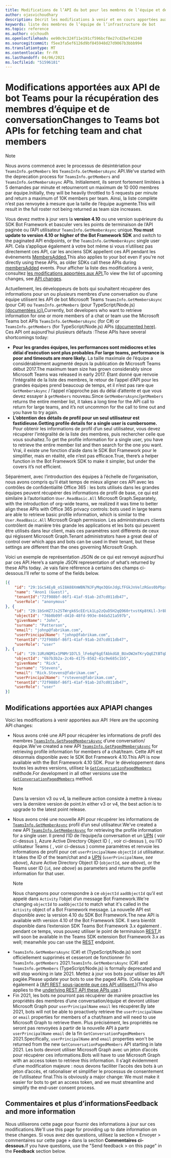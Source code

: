 ```yaml
---
title: Modifications de l’API du bot pour les membres de l’équipe et de la conversation
author: ojasvichoudhary
description: Décrit les modifications à venir et en cours apportées aux API bot utilisées pour récupérer les membres des équipes et des conversations
keywords: liste des membres de l’équipe de l’infrastructure de bot
ms.topic: reference
ms.author: ojchoudh
ms.openlocfilehash: ee90c9c324f11e191cf596bcf8e27cd2bef41240
ms.sourcegitcommit: f5ee3fa5ef6126d9bf845948d27d9067b3bbb994
ms.translationtype: MT
ms.contentlocale: fr-FR
ms.lasthandoff: 04/06/2021
ms.locfileid: "51596181"
---
```

# <a name="changes-to-teams-bot-apis-for-fetching-team-and-chat-members"></a><span data-ttu-id="e2f2f-104">Modifications apportées aux API de bot Teams pour la récupération des membres d’équipe et de conversation</span><span class="sxs-lookup"><span data-stu-id="e2f2f-104">Changes to Teams bot APIs for fetching team and chat members</span></span>

>[!NOTE]
> <span data-ttu-id="e2f2f-105">Nous avons commencé avec le processus de désintériation pour `TeamsInfo.getMembers` les `TeamsInfo.GetMembersAsync` API.</span><span class="sxs-lookup"><span data-stu-id="e2f2f-105">We've started with the deprecation process for `TeamsInfo.getMembers` and `TeamsInfo.GetMembersAsync` APIs.</span></span> <span data-ttu-id="e2f2f-106">Initialement, ils seront fortement limitées à 5 demandes par minute et retourneront un maximum de 10 000 membres par équipe.</span><span class="sxs-lookup"><span data-stu-id="e2f2f-106">Initially, they will be heavily throttled to 5 requests per minute and return a maximum of 10K members per team.</span></span> <span data-ttu-id="e2f2f-107">Ainsi, la liste complète n’est pas renvoyée à mesure que la taille de l’équipe augmente.</span><span class="sxs-lookup"><span data-stu-id="e2f2f-107">This will result in the full roster not being returned as team size increases.</span></span> 
> 
> <span data-ttu-id="e2f2f-108">Vous devez mettre à jour vers la **version 4.10** ou une version supérieure du SDK Bot Framework et basculer vers les points de terminaison de l’API paginée ou l’API utilisateur `TeamsInfo.GetMemberAsync` unique.</span><span class="sxs-lookup"><span data-stu-id="e2f2f-108">**You must update to version 4.10 or higher of the Bot Framework SDK** and switch to the paginated API endpoints, or the `TeamsInfo.GetMemberAsync` single user API.</span></span> <span data-ttu-id="e2f2f-109">Cela s’applique également à votre bot même si vous n’utilisez pas directement ces API, car les anciens SDK appellent ces API pendant les événements [MembersAdded.](../bots/how-to/conversations/subscribe-to-conversation-events.md#team-members-added)</span><span class="sxs-lookup"><span data-stu-id="e2f2f-109">This also applies to your bot even if you're not directly using these APIs, as older SDKs call these APIs during [membersAdded](../bots/how-to/conversations/subscribe-to-conversation-events.md#team-members-added) events.</span></span> <span data-ttu-id="e2f2f-110">Pour afficher la liste des modifications à venir, consultez [les modifications apportées aux API.](team-chat-member-api-changes.md#api-changes)</span><span class="sxs-lookup"><span data-stu-id="e2f2f-110">To view the list of upcoming changes, see [API changes](team-chat-member-api-changes.md#api-changes).</span></span> 

<span data-ttu-id="e2f2f-111">Actuellement, les développeurs de bots qui souhaitent récupérer des informations pour un ou plusieurs membres d’une conversation ou d’une équipe utilisent les API de bot Microsoft Teams `TeamsInfo.GetMembersAsync` (pour C#) ou `TeamsInfo.getMembers` (pour TypeScript/Node.js) [(documentées ici).](../bots/how-to/get-teams-context.md#fetching-the-roster-or-user-profile)</span><span class="sxs-lookup"><span data-stu-id="e2f2f-111">Currently, bot developers who want to retrieve information for one or more members of a chat or team use the Microsoft Teams bot APIs `TeamsInfo.GetMembersAsync` (for C#) or `TeamsInfo.getMembers` (for TypeScript/Node.js) APIs [(documented here)](../bots/how-to/get-teams-context.md#fetching-the-roster-or-user-profile).</span></span> <span data-ttu-id="e2f2f-112">Ces API ont aujourd’hui plusieurs défauts :</span><span class="sxs-lookup"><span data-stu-id="e2f2f-112">These APIs have several shortcomings today:</span></span>

* <span data-ttu-id="e2f2f-113">**Pour les grandes équipes, les performances sont médiocres et les délai d’exécution sont plus probables.**</span><span class="sxs-lookup"><span data-stu-id="e2f2f-113">**For large teams, performance is poor and timeouts are more likely.**</span></span> <span data-ttu-id="e2f2f-114">La taille maximale de l’équipe a considérablement augmenté depuis la publication de Microsoft Teams début 2017.</span><span class="sxs-lookup"><span data-stu-id="e2f2f-114">The maximum team size has grown considerably since Microsoft Teams was released in early 2017.</span></span> <span data-ttu-id="e2f2f-115">Étant donné que renvoie l’intégralité de la liste des membres, le retour de l’appel d’API pour les grandes équipes prend beaucoup de temps, et il n’est pas rare que `GetMembersAsync` / l’appel n’approche pas du délai d’attente et que vous devez essayer à `getMembers` nouveau.</span><span class="sxs-lookup"><span data-stu-id="e2f2f-115">Since `GetMembersAsync`/`getMembers` returns the entire member list, it takes a long time for the API call to return for large teams, and it’s not uncommon for the call to time out and you have to try again.</span></span>
* <span data-ttu-id="e2f2f-116">**L’obtention des détails de profil pour un seul utilisateur est fastidieuse.**</span><span class="sxs-lookup"><span data-stu-id="e2f2f-116">**Getting profile details for a single user is cumbersome.**</span></span> <span data-ttu-id="e2f2f-117">Pour obtenir les informations de profil d’un seul utilisateur, vous devez récupérer l’intégralité de la liste des membres, puis rechercher celle que vous souhaitez.</span><span class="sxs-lookup"><span data-stu-id="e2f2f-117">To get the profile information for a single user, you have to retrieve the entire member list and then search for the one you want.</span></span> <span data-ttu-id="e2f2f-118">Vrai, il existe une fonction d’aide dans le SDK Bot Framework pour le simplifier, mais en réalité, elle n’est pas efficace.</span><span class="sxs-lookup"><span data-stu-id="e2f2f-118">True, there’s a helper function in the Bot Framework SDK to make it simpler, but under the covers it’s not efficient.</span></span>

<span data-ttu-id="e2f2f-119">Séparément, avec l’introduction des équipes à l’échelle de l’organisation, nous avons compris qu’il était temps de mieux aligner ces API avec les contrôles de confidentialité Office 365 : les bots utilisés dans les grandes équipes peuvent récupérer des informations de profil de base, ce qui est similaire à l’autorisation `User.ReadBasic.All` Microsoft Graph.</span><span class="sxs-lookup"><span data-stu-id="e2f2f-119">Separately, with the introduction of org-wide teams, we realized it was time to better align these APIs with Office 365 privacy controls: bots used in large teams are able to retrieve basic profile information, which is similar to the `User.ReadBasic.All` Microsoft Graph permission.</span></span> <span data-ttu-id="e2f2f-120">Les administrateurs clients contrôlent de manière très grande les applications et les bots qui peuvent être utilisés dans leur client, mais ces paramètres sont différents de ceux qui régissent Microsoft Graph.</span><span class="sxs-lookup"><span data-stu-id="e2f2f-120">Tenant administrators have a great deal of control over which apps and bots can be used in their tenant, but these settings are different than the ones governing Microsoft Graph.</span></span>

<span data-ttu-id="e2f2f-121">Voici un exemple de représentation JSON de ce qui est renvoyé aujourd’hui par ces API.</span><span class="sxs-lookup"><span data-stu-id="e2f2f-121">Here’s a sample JSON representation of what’s returned by these APIs today.</span></span> <span data-ttu-id="e2f2f-122">Je vais faire référence à certains des champs ci-dessous.</span><span class="sxs-lookup"><span data-stu-id="e2f2f-122">I’ll refer to some of the fields below.</span></span>

```json
[{
    "id": "29:1GcS4EyB_oSI8A88XmWBN7NJFyMqe3QGnJdgLfFGkJnVelzRGos0bPbpsfJjcbAD22bmKc4GMbrY2g4JDrrA8vM06X1-cHHle4zOE6U4ttcc",
    "name": "Anon1 (Guest)",
    "tenantId":"72f988bf-86f1-41af-91ab-2d7cd011db47",
    "userRole": "anonymous"
}, {
    "id": "29:1bSnHZ7Js2STWrgk6ScEErLk1Lp2zQuD5H2qQ960rtvstKp8tKLl-3r8b6DoW0QxZimuTxk_kupZ1DBMpvIQQUAZL-PNj0EORDvRZXy8kvWk",
    "objectId": "76b0b09f-d410-48fd-993e-84da521a597b",
    "givenName": "John",
    "surname": "Patterson",
    "email": "johnp@fabrikam.com",
    "userPrincipalName": "johnp@fabrikam.com",
    "tenantId":"72f988bf-86f1-41af-91ab-2d7cd011db47",
    "userRole": "user"
}, {
    "id": "29:1URzNQM1x1PNMr1D7L5_lFe6qF6gEfAbkdG8_BUxOW2mTKryQqEZtBTqDt10-MghkzjYDuUj4KG6nvg5lFAyjOLiGJ4jzhb99WrnI7XKriCs",
    "objectId": "6b7b3b2a-2c4b-4175-8582-41c9e685c1b5",
    "givenName": "Rick",
    "surname": "Stevens",
    "email": "Rick.Stevens@fabrikam.com",
    "userPrincipalName": "rstevens@fabrikam.com",
    "tenantId":"72f988bf-86f1-41af-91ab-2d7cd011db47",
    "userRole": "user"
}]
```

## <a name="api-changes"></a><span data-ttu-id="e2f2f-123">Modifications apportées aux API</span><span class="sxs-lookup"><span data-stu-id="e2f2f-123">API changes</span></span>

<span data-ttu-id="e2f2f-124">Voici les modifications à venir apportées aux API :</span><span class="sxs-lookup"><span data-stu-id="e2f2f-124">Here are the upcoming API changes:</span></span>

* <span data-ttu-id="e2f2f-125">Nous avons créé une API pour récupérer les informations de profil des membres [`TeamsInfo.GetPagedMembersAsync`](~/bots/how-to/get-teams-context.md?tabs=dotnet#fetching-the-roster-or-user-profile) d’une conversation/équipe.</span><span class="sxs-lookup"><span data-stu-id="e2f2f-125">We've created a new API [`TeamsInfo.GetPagedMembersAsync`](~/bots/how-to/get-teams-context.md?tabs=dotnet#fetching-the-roster-or-user-profile) for retrieving profile information for members of a chat/team.</span></span> <span data-ttu-id="e2f2f-126">Cette API est désormais disponible avec le SDK Bot Framework 4.10.</span><span class="sxs-lookup"><span data-stu-id="e2f2f-126">This API is now available with the Bot Framework 4.10 SDK.</span></span> <span data-ttu-id="e2f2f-127">Pour le développement dans toutes les autres versions, utilisez la [`GetConversationPagedMembers`](/dotnet/api/microsoft.bot.connector.conversationsextensions.getconversationpagedmembersasync?view=botbuilder-dotnet-stable&preserve-view=true) méthode.</span><span class="sxs-lookup"><span data-stu-id="e2f2f-127">For development in all other versions use the [`GetConversationPagedMembers`](/dotnet/api/microsoft.bot.connector.conversationsextensions.getconversationpagedmembersasync?view=botbuilder-dotnet-stable&preserve-view=true) method.</span></span>
  > [!NOTE]
  > <span data-ttu-id="e2f2f-128">Dans la version v3 ou v4, la meilleure action consiste à mettre à niveau vers la dernière version de point.</span><span class="sxs-lookup"><span data-stu-id="e2f2f-128">In either v3 or v4, the best action is to upgrade to the latest point release.</span></span>
* <span data-ttu-id="e2f2f-129">Nous avons créé une nouvelle API pour récupérer les informations de [`TeamsInfo.GetMemberAsync`](~/bots/how-to/get-teams-context.md?tabs=dotnet#get-single-member-details) profil d’un seul utilisateur.</span><span class="sxs-lookup"><span data-stu-id="e2f2f-129">We've created a new API [`TeamsInfo.GetMemberAsync`](~/bots/how-to/get-teams-context.md?tabs=dotnet#get-single-member-details) for retrieving the profile information for a single user.</span></span> <span data-ttu-id="e2f2f-130">Il prend l’ID de l’équipe/la conversation et un [UPN](https://docs.microsoft.com/windows/win32/ad/naming-properties#userprincipalname) ( voir ci-dessus ), Azure Active Directory Object ID ( , voir ci-dessus ), ou l’ID utilisateur Teams ( , voir ci-dessus ) comme paramètres et renvoie les informations de profil pour cet `userPrincipalName`  `objectId`  `id` utilisateur. </span><span class="sxs-lookup"><span data-stu-id="e2f2f-130">It takes the ID of the team/chat and a [UPN](https://docs.microsoft.com/windows/win32/ad/naming-properties#userprincipalname) (`userPrincipalName`, *see above*), Azure Active Directory Object ID (`objectId`, *see above*), or the Teams user ID (`id`, *see above*) as parameters and returns the profile information for that user.</span></span>
  > [!NOTE]
  > <span data-ttu-id="e2f2f-131">Nous changeons pour correspondre à ce `objectId` `aadObjectId` qu’il est appelé dans `Activity` l’objet d’un message Bot Framework.</span><span class="sxs-lookup"><span data-stu-id="e2f2f-131">We're changing `objectId` to `aadObjectId` to match what it's called in the `Activity` object of a Bot Framework message.</span></span> <span data-ttu-id="e2f2f-132">La nouvelle API est disponible avec la version 4.10 du SDK Bot Framework.</span><span class="sxs-lookup"><span data-stu-id="e2f2f-132">The new API is available with version 4.10 of the Bot Framework SDK.</span></span> <span data-ttu-id="e2f2f-133">Il sera bientôt disponible dans l’extension SDK Teams Bot Framework 3.x également . pendant ce temps, vous pouvez utiliser le point de terminaison [REST.](~/bots/how-to/get-teams-context.md?tabs=json#get-single-member-details)</span><span class="sxs-lookup"><span data-stu-id="e2f2f-133">It will soon be available in the Teams SDK extension Bot Framework 3.x as well; meanwhile you can use the [REST](~/bots/how-to/get-teams-context.md?tabs=json#get-single-member-details) endpoint.</span></span>
* <span data-ttu-id="e2f2f-134">`TeamsInfo.GetMembersAsync` (C#) et (TypeScript/Node.js) sont officiellement supprimés et cesseront de fonctionner fin `TeamsInfo.getMembers` 2021.</span><span class="sxs-lookup"><span data-stu-id="e2f2f-134">`TeamsInfo.GetMembersAsync` (C#) and `TeamsInfo.getMembers` (TypeScript/Node.js) is formally deprecated and will stop working in late 2021.</span></span> <span data-ttu-id="e2f2f-135">Mettez à jour vos bots pour utiliser les API pagiée.</span><span class="sxs-lookup"><span data-stu-id="e2f2f-135">Please update your bots to use the paged APIs.</span></span> <span data-ttu-id="e2f2f-136">(Cela s’applique également à [l’API REST sous-jacente que ces API utilisent.)](~/bots/how-to/get-teams-context.md?tabs=json)</span><span class="sxs-lookup"><span data-stu-id="e2f2f-136">(This also applies to the [underlying REST API these APIs use](~/bots/how-to/get-teams-context.md?tabs=json).)</span></span>
* <span data-ttu-id="e2f2f-137">Fin 2021, les bots ne pourront pas récupérer de manière proactive les propriétés des membres d’une conversation/équipe et devront utiliser Microsoft Graph pour `userPrincipalName` `email` les récupérer.</span><span class="sxs-lookup"><span data-stu-id="e2f2f-137">By late 2021, bots will not be able to proactively retrieve the `userPrincipalName` or `email` properties for members of a chat/team and will need to use Microsoft Graph to retrieve them.</span></span> <span data-ttu-id="e2f2f-138">Plus précisément, les propriétés ne seront pas renvoyées à partir de la nouvelle API à partir `userPrincipalName` `email` de la fin `GetConversationPagedMembers` 2021.</span><span class="sxs-lookup"><span data-stu-id="e2f2f-138">Specifically, `userPrincipalName` and `email` properties won't be returned from the new `GetConversationPagedMembers` API starting in late 2021.</span></span> <span data-ttu-id="e2f2f-139">Les bots devront utiliser Microsoft Graph avec un jeton d’accès pour récupérer ces informations.</span><span class="sxs-lookup"><span data-stu-id="e2f2f-139">Bots will have to use Microsoft Graph with an access token to retrieve this information.</span></span> <span data-ttu-id="e2f2f-140">Il s’agit évidemment d’une modification majeure : nous devons faciliter l’accès des bots à un jeton d’accès, et rationaliser et simplifier le processus de consentement de l’utilisateur final.</span><span class="sxs-lookup"><span data-stu-id="e2f2f-140">This is obviously a major change: We must make it easier for bots to get an access token, and we must streamline and simplify the end-user consent process.</span></span>

## <a name="feedback-and-more-information"></a><span data-ttu-id="e2f2f-141">Commentaires et plus d’informations</span><span class="sxs-lookup"><span data-stu-id="e2f2f-141">Feedback and more information</span></span>

<span data-ttu-id="e2f2f-142">Nous utiliserons cette page pour fournir des informations à jour sur ces modifications.</span><span class="sxs-lookup"><span data-stu-id="e2f2f-142">We'll use this page for providing up to date information on these changes.</span></span> <span data-ttu-id="e2f2f-143">Si vous avez des questions, utilisez la section « Envoyer > commentaires sur cette page » dans la section **Commentaires ci-dessous.**</span><span class="sxs-lookup"><span data-stu-id="e2f2f-143">If you have questions, use the "Send feedback > on this page" in the **Feedback** section below.</span></span>
